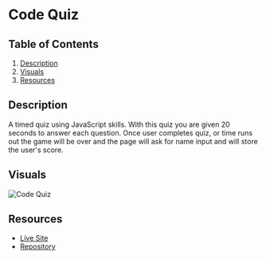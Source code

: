 # Code Quiz

## Table of Contents
1. [Description](#description)
2. [Visuals](#visuals)
3. [Resources](#resources)

## Description
A timed quiz using JavaScript skills. With this quiz you are given 20 seconds to answer each question. Once user completes quiz, or time runs out the game will be over and the page will ask for name input and will store the user's score.

## Visuals
![Code Quiz]()

## Resources
- [Live Site]() 
- [Repository]()